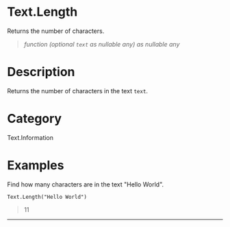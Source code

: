 # Text.Length
Returns the number of characters.
> _function (optional <code>text</code> as nullable any) as nullable any_

# Description 
Returns the number of characters in the text <code>text</code>.
# Category 
Text.Information
# Examples 
Find how many characters are in the text "Hello World".
```
Text.Length("Hello World")
```
> 11

***
